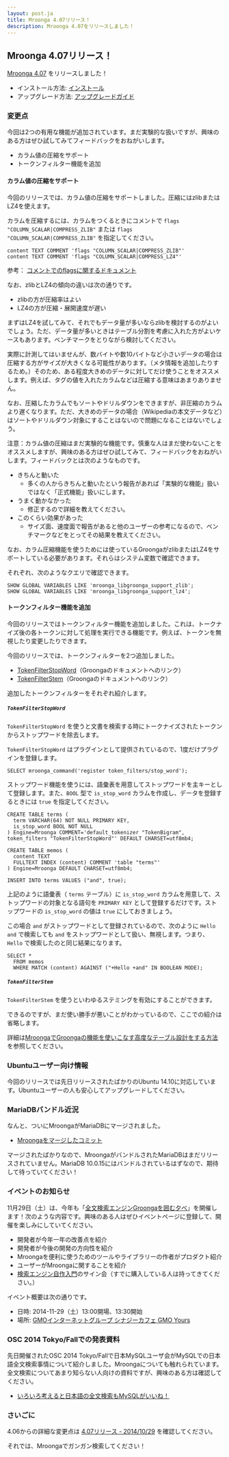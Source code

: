 ```yaml
---
layout: post.ja
title: Mroonga 4.07リリース！
description: Mroonga 4.07をリリースしました！
---
```


## Mroonga 4.07リリース！

[Mroonga 4.07](/ja/docs/news.html#release-4-07) をリリースしました！

* インストール方法: [インストール](/ja/docs/install.html)
* アップグレード方法: [アップグレードガイド](/ja/docs/upgrade.html)

### 変更点

今回は2つの有用な機能が追加されています。まだ実験的な扱いですが、興味のある方はぜひ試してみてフィードバックをおねがいします。

  * カラム値の圧縮をサポート
  * トークンフィルター機能を追加

#### カラム値の圧縮をサポート

今回のリリースでは、カラム値の圧縮をサポートしました。圧縮にはzlibまたはLZ4を使えます。

カラムを圧縮するには、カラムをつくるときにコメントで `flags "COLUMN_SCALAR|COMPRESS_ZLIB"` または `flags "COLUMN_SCALAR|COMPRESS_ZLIB"` を指定してください。

    content TEXT COMMENT 'flags "COLUMN_SCALAR|COMPRESS_ZLIB"'
    content TEXT COMMENT 'flags "COLUMN_SCALAR|COMPRESS_LZ4"'

参考： [コメントでのflagsに関するドキュメント](/ja/docs/tutorial/storage.html#how-to-specify-groonga-s-column-flags)

なお、zlibとLZ4の傾向の違いは次の通りです。

  * zlibの方が圧縮率はよい
  * LZ4の方が圧縮・展開速度が遅い

まずはLZ4を試してみて、それでもデータ量が多いならzlibを検討するのがよいでしょう。ただ、データ量が多いときはテーブル分割を考慮に入れた方がよいケースもあります。ベンチマークをとりながら検討してください。

実際に計測してはいませんが、数バイトや数10バイトなど小さいデータの場合は圧縮する方がサイズが大きくなる可能性があります。（メタ情報を追加したりするため。）そのため、ある程度大きめのデータに対してだけ使うことをオススメします。例えば、タグの値を入れたカラムなどは圧縮する意味はあまりありません。

なお、圧縮したカラムでもソートやドリルダウンをできますが、非圧縮のカラムより遅くなります。ただ、大きめのデータの場合（Wikipediaの本文データなど）はソートやドリルダウン対象にすることはないので問題になることはないでしょう。

注意：カラム値の圧縮はまだ実験的な機能です。慎重な人はまだ使わないことをオススメしますが、興味のある方はぜひ試してみて、フィードバックをおねがいします。フィードバックとは次のようなものです。

  * きちんと動いた
    * 多くの人からきちんと動いたという報告があれば「実験的な機能」扱いではなく「正式機能」扱いにします。
  * うまく動かなかった
    * 修正するので詳細を教えてください。
  * このくらい効果があった
    * サイズ面、速度面で報告があると他のユーザーの参考になるので、ベンチマークなどをとってその結果を教えてください。

なお、カラム圧縮機能を使うためには使っているGroongaがzlibまたはLZ4をサポートしている必要があります。それらはシステム変数で確認できます。

それぞれ、次のようなクエリで確認できます。

    SHOW GLOBAL VARIABLES LIKE 'mroonga_libgroonga_support_zlib';
    SHOW GLOBAL VARIABLES LIKE 'mroonga_libgroonga_support_lz4';

#### トークンフィルター機能を追加

今回のリリースではトークンフィルター機能を追加しました。これは、トークナイズ後の各トークンに対して処理を実行できる機能です。例えば、トークンを無視したり変更したりできます。

今回のリリースでは、トークンフィルターを2つ追加しました。

  * [TokenFilterStopWord](http://groonga.org/ja/docs/reference/token_filters.html#token-filter-stop-word)（Groongaのドキュメントへのリンク）
  * [TokenFilterStem](http://groonga.org/ja/docs/reference/token_filters.html#token-filter-stem)（Groongaのドキュメントへのリンク）

追加したトークンフィルターをそれぞれ紹介します。

##### `TokenFilterStopWord`

`TokenFilterStopWord` を使うと文書を検索する時にトークナイズされたトークンからストップワードを除去します。

`TokenFilterStopWord` はプラグインとして提供されているので、1度だけプラグインを登録します。

    SELECT mroonga_command('register token_filters/stop_word');

ストップワード機能を使うには、語彙表を用意してストップワードを主キーとして登録します。また、`BOOL` 型で `is_stop_word` カラムを作成し、データを登録するときには `true` を指定してください。

    CREATE TABLE terms (
      term VARCHAR(64) NOT NULL PRIMARY KEY,
      is_stop_word BOOL NOT NULL
    ) Engine=Mroonga COMMENT='default_tokenizer "TokenBigram", token_filters "TokenFilterStopWord"' DEFAULT CHARSET=utf8mb4;

    CREATE TABLE memos (
      content TEXT
      FULLTEXT INDEX (content) COMMENT 'table "terms"'
    ) Engine=Mroonga DEFAULT CHARSET=utf8mb4;

    INSERT INTO terms VALUES ("and", true);

上記のように語彙表（ `terms` テーブル）に `is_stop_word` カラムを用意して、ストップワードの対象となる語句を `PRIMARY KEY` として登録するだけです。ストップワードの `is_stop_word` の値は `true` にしておきましょう。

この場合 `and` がストップワードとして登録されているので、次のように `Hello and` で検索しても `and` をストップワードとして扱い、無視します。つまり、 `Hello` で検索したのと同じ結果になります。

    SELECT *
      FROM memos
      WHERE MATCH (content) AGAINST ("+Hello +and" IN BOOLEAN MODE);

##### `TokenFilterStem`

`TokenFilterStem` を使うといわゆるステミングを有効にすることができます。

できるのですが、まだ使い勝手が悪いことがわかっているので、ここでの紹介は省略します。

詳細は[MroongaでGroongaの機能を使いこなす高度なテーブル設計をする方法](http://blog.createfield.com/entry/2014/10/29/084941)を参照してください。

### Ubuntuユーザー向け情報

今回のリリースでは先日リリースされたばかりのUbuntu 14.10に対応しています。Ubuntuユーザーの人も安心してアップグレードしてください。

### MariaDBバンドル近況

なんと、ついにMroongaがMariaDBにマージされました。

  * [Mroongaをマージしたコミット](http://bazaar.launchpad.net/~maria-captains/maria/10.0/revision/4426)

マージされたばかりなので、MroongaがバンドルされたMariaDBはまだリリースされていません。MariaDB 10.0.15にはバンドルされているはずなので、期待して待っていてください！

### イベントのお知らせ

11月29日（土）は、今年も「[全文検索エンジンGroongaを囲む夕べ](http://groonga.doorkeeper.jp/events/15816)」を開催します！次のような内容です。興味のある人はぜひイベントページに登録して、開催を楽しみにしていてください。

  * 開発者が今年一年の改善点を紹介
  * 開発者が今後の開発の方向性を紹介
  * Mroongaを便利に使うためのツールやライブラリーの作者がプロダクト紹介
  * ユーザーがMroongaに関することを紹介
  * [検索エンジン自作入門](http://gihyo.jp/book/2014/978-4-7741-6753-4)のサイン会（すでに購入している人は持ってきてください。）

イベント概要は次の通りです。

  * 日時: 2014-11-29（土）13:00開場、13:30開始
  * 場所: [GMOインターネットグループ シナジーカフェ GMO Yours](http://www.conoha.jp/community/access)

### OSC 2014 Tokyo/Fallでの発表資料

先日開催されたOSC 2014 Tokyo/Fallで日本MySQLユーザ会がMySQLでの日本語全文検索事情について紹介しました。Mroongaについても触れられています。全文検索についてあまり知らない人向けの資料ですが、興味のある方は確認してください。

  * [いろいろ考えると日本語の全文検索もMySQLがいいね！](http://www.clear-code.com/blog/2014/10/24.html)

### さいごに

4.06からの詳細な変更点は [4.07リリース - 2014/10/29](/ja/docs/news.html#release-4-07) を確認してください。

それでは、Mroongaでガンガン検索してください！
